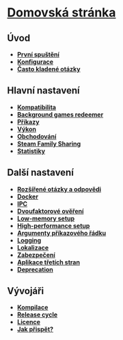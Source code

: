 # **[Domovská stránka](https://github.com/JustArchiNET/ArchiSteamFarm/wiki/Home)**

## Úvod

* **[První spuštění](https://github.com/JustArchiNET/ArchiSteamFarm/wiki/Setting-up)**
* **[Konfigurace](https://github.com/JustArchiNET/ArchiSteamFarm/wiki/Configuration)**
* **[Často kladené otázky](https://github.com/JustArchiNET/ArchiSteamFarm/wiki/FAQ)**

## Hlavní nastavení

* **[Kompatibilita](https://github.com/JustArchiNET/ArchiSteamFarm/wiki/Compatibility)**
* **[Background games redeemer](https://github.com/JustArchiNET/ArchiSteamFarm/wiki/Background-games-redeemer)**
* **[Příkazy](https://github.com/JustArchiNET/ArchiSteamFarm/wiki/Commands)**
* **[Výkon](https://github.com/JustArchiNET/ArchiSteamFarm/wiki/Performance)**
* **[Obchodování](https://github.com/JustArchiNET/ArchiSteamFarm/wiki/Trading)**
* **[Steam Family Sharing](https://github.com/JustArchiNET/ArchiSteamFarm/wiki/Steam-Family-Sharing)**
* **[Statistiky](https://github.com/JustArchiNET/ArchiSteamFarm/wiki/Statistics)**

## Další nastavení

* **[Rozšířené otázky a odpovědi](https://github.com/JustArchiNET/ArchiSteamFarm/wiki/Extended-FAQ)**
* **[Docker](https://github.com/JustArchiNET/ArchiSteamFarm/wiki/Docker)**
* **[IPC](https://github.com/JustArchiNET/ArchiSteamFarm/wiki/IPC)**
* **[Dvoufaktorové ověření](https://github.com/JustArchiNET/ArchiSteamFarm/wiki/Two-factor-authentication)**
* **[Low-memory setup](https://github.com/JustArchiNET/ArchiSteamFarm/wiki/Low-memory-setup)**
* **[High-performance setup](https://github.com/JustArchiNET/ArchiSteamFarm/wiki/High-performance-setup)**
* **[Argumenty příkazového řádku](https://github.com/JustArchiNET/ArchiSteamFarm/wiki/Command-line-arguments)**
* **[Logging](https://github.com/JustArchiNET/ArchiSteamFarm/wiki/Logging)**
* **[Lokalizace](https://github.com/JustArchiNET/ArchiSteamFarm/wiki/Localization)**
* **[Zabezpečení](https://github.com/JustArchiNET/ArchiSteamFarm/wiki/Security)**
* **[Aplikace třetích stran](https://github.com/JustArchiNET/ArchiSteamFarm/wiki/Third-party-tools)**
* **[Deprecation](https://github.com/JustArchiNET/ArchiSteamFarm/wiki/Deprecation)**

## Vývojáři

* **[Kompilace](https://github.com/JustArchiNET/ArchiSteamFarm/wiki/Compilation)**
* **[Release cycle](https://github.com/JustArchiNET/ArchiSteamFarm/wiki/Release-cycle)**
* **[Licence](https://github.com/JustArchiNET/ArchiSteamFarm/wiki/License)**
* **[Jak přispět?](https://github.com/JustArchiNET/ArchiSteamFarm/blob/master/.github/CONTRIBUTING.md)**